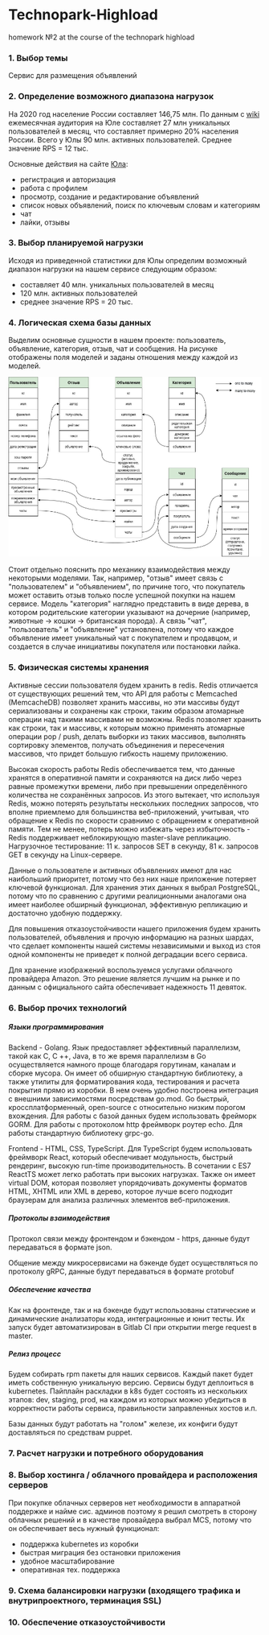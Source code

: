 # Technopark-Highload
homework №2 at the course of the technopark highload

### 1. Выбор темы
Сервис для размещения объявлений

### 2. Определение возможного диапазона нагрузок

На 2020 год население России составляет 146,75 млн. По данным с [wiki](https://ru.wikipedia.org/wiki/%D0%AE%D0%BB%D0%B0_(%D1%81%D0%B5%D1%80%D0%B2%D0%B8%D1%81_%D0%BE%D0%B1%D1%8A%D1%8F%D0%B2%D0%BB%D0%B5%D0%BD%D0%B8%D0%B9)) ежемесячная аудитория на Юле составляет 27 млн уникальных пользователей в месяц, что составляет примерно 20% населения России. Всего у Юлы 90 млн. активных пользователей. Среднее значение RPS = 12 тыс.

Основные действия на сайте [Юла](https://youla.ru/):
* регистрация и авторизация
* работа с профилем
* просмотр, создание и редактирование объявлений
* список новых объявлений, поиск по ключевым словам и категориям
* чат
* лайки, отзывы

### 3. Выбор планируемой нагрузки

Исходя из приведенной статистики для Юлы определим возможный диапазон нагрузки на нашем сервисе следующим образом:
* составляет 40 млн. уникальных пользователей в месяц
* 120 млн. активных пользователей
* среднее значение RPS = 20 тыс.

### 4. Логическая схема базы данных

Выделим основные сущности в нашем проекте: пользователь, объявление, категория, отзыв, чат и сообщения. На рисунке отображены поля моделей и заданы отношения между каждой из моделей.

![](files/models.jpg)

Стоит отдельно пояснить про механику взаимодействия между некоторыми моделями.
Так, например, "отзыв" имеет связь с "пользователем" и "объявлением", по причине того, что покупатель может оставить отзыв только после успешной покупки на нашем сервисе.
Модель "категория" наглядно представить в виде дерева, в котором родительские категории указывают на дочерние (например, животные -> кошки -> британская порода).
А связь "чат", "пользователь" и "объявление" установлена, потому что каждое объявление имеет уникальный чат с покупателем и продавцом, и создается в случае инициативы покупателя или постановки лайка.

### 5. Физическая системы хранения

Активные сессии пользователя будем хранить в redis. Redis отличается от существующих решений тем, что
API для работы с Memcached (MemcacheDB) позволяет хранить массивы, но эти массивы будут сериализованы и сохранены как строки, таким образом атомарные операции над такими массивами не возможны.
Redis позволяет хранить как строки, так и массивы, к которым можно применять атомарные операции pop / push, делать выборки из таких массивов, выполнять сортировку элементов, получать объединения и пересечения массивов, что придет большую гибкость нашему приложению.

Высокая скорость работы Redis обеспечивается тем, что данные хранятся в оперативной памяти и сохраняются на диск либо через равные промежутки времени, 
либо при превышении определённого количества не сохранённых запросов. 
Из этого вытекает, что используя Redis, можно потерять результаты нескольких последних запросов, что вполне приемлемо для большинства веб-приложений, учитывая, что обращение к
Redis по скорости сравнимо с обращением к оперативной памяти. Тем не менее, потерь можно избежать через избыточность - Redis поддерживает неблокирующую master-slave репликацию.
Нагрузочное тестирование: 11 к. запросов SET в секунду, 81 к. запросов GET в секунду на Linux-сервере.

Данные о пользователе и активных объявлениях имеют для нас наибольший приоритет, потому что без них наше приложение потеряет ключевой функционал.
Для хранения этих данных я выбрал PostgreSQL, потому что по сравнению с другими реалиционными аналогами она имеет наиболее обширный функционал, эффективную репликацию и достаточно удобную поддержку.

Для повышения отказоустойчивости нашего приложения будем хранить пользователей, объявления и прочую информацию на разных шардах, что сделает компоненты нашей системы независимыми и выход из стоя одной компоненты не приведет к полной деградации всего сервиса.

Для хранение изображений воспользуемся услугами облачного провайдера Amazon. Это решение является лучшим на рынке и по данным с официального сайта обеспечивает надежность 11 девяток. 

### 6. Выбор прочих технологий

##### Языки программирования

Backend - Golang. Язык предоставляет эффективный параллелизм, такой как C, C ++, Java, в то же время параллелизм в Go осуществляется намного проще благодаря горутинам, каналам и сборке мусора. Он имеет об обширную стандартную библиотеку, а также утилиты для форматирования кода, тестирования и расчета покрытия прямо из коробки. В нем очень удобно построена интеграция с внешними зависимостями посредствам go.mod. Go быстрый, кроссплатформенный, open-source с относительно низким порогом вхождения.
Для работы с базой данных будем использовать фрейморк GORM. Для работы с протоколом http фреймворк роутер echo. Для работы стандартную библиотеку grpc-go. 

Frontend - HTML, CSS, TypeScript. Для  TypeScript будем использовать фреймворк React, который обеспечивает модульность, быстрый рендеринг, высокую run-time производительность. В сочетании с ES7 ReactTS может легко работать при высоких нагрузках. Также он имеет virtual DOM, которая позволяет упорядочивать документы форматов HTML, XHTML или XML в дерево, которое лучше всего подходит браузерам для анализа различных элементов веб-приложения.
	
##### Протоколы взаимодействия

Протокол связи между фронтендом и бэкендом - https, данные будут передаваться в формате json. 

Общение между микросервисами на бэкенде будет осуществляться по протоколу gRPC, данные будут передаваться в формате protobuf

##### Обеспечение качества

Как на фронтенде, так и на бэкенде будут использованы статические и динамические анализаторы кода, интеграционные и юнит тесты. Их запуск будет автоматизирован в Gitlab CI при открытии merge request в master.

##### Релиз процесс

Будем собирать rpm пакеты для наших сервисов. Каждый пакет будет иметь собственную уникальную версию. 
Сервисы будут деплоиться в kubernetes. Пайплайн раскладки в k8s будет состоять из нескольких этапов: dev, staging, prod, 
на каждом из которых можно убедиться в корректности работы сервиса, правильности заправленных хостов и.п.

Базы данных будут работать на "голом" железе, их конфиги будут доставляться по средствам puppet.

### 7. Расчет нагрузки и потребного оборудования

### 8. Выбор хостинга / облачного провайдера и расположения серверов

При покупке облачных серверов нет необходимости в аппаратной поддержке и найме сис. админов поэтому я решил смотреть в сторону облачных решений 
и в качестве провайдера выбрал MCS, потому что он обеспечивает весь нужный функционал:
 * поддержка kubernetes из коробки
 * быстрая миграция без остановки приложения
 * удобное масштабирование
 * оперативная тех. поддержка

### 9. Схема балансировки нагрузки (входящего трафика и внутрипроектного, терминация SSL)

### 10. Обеспечение отказоустойчивости
